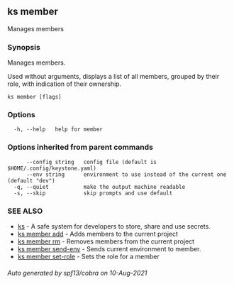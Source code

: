 ## ks member

Manages members

### Synopsis

Manages members.

Used without arguments, displays a list of all members,
grouped by their role, with indication of their ownership.

```
ks member [flags]
```

### Options

```
  -h, --help   help for member
```

### Options inherited from parent commands

```
      --config string   config file (default is $HOME/.config/keystone.yaml)
      --env string      environment to use instead of the current one (default "dev")
  -q, --quiet           make the output machine readable
  -s, --skip            skip prompts and use default
```

### SEE ALSO

* [ks](ks.md)	 - A safe system for developers to store, share and use secrets.
* [ks member add](ks_member_add.md)	 - Adds members to the current project
* [ks member rm](ks_member_rm.md)	 - Removes members from the current project
* [ks member send-env](ks_member_send-env.md)	 - Sends current environment to member.
* [ks member set-role](ks_member_set-role.md)	 - Sets the role for a member

###### Auto generated by spf13/cobra on 10-Aug-2021
